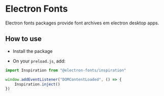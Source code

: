 # Electron Fonts

Electron fonts packages provide font archives em electron desktop apps.

## How to use

* Install the package

* On your `preload.js`, add:

```ts
import Inspiration from "@electron-fonts/inspiration"

window.addEventListener("DOMContentLoaded", () => {
    Inspiration.inject()
})
```